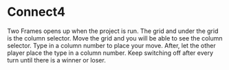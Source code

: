 # Connect4
Two Frames opens up when the project is run. The grid and under the grid is the column selector. Move the grid and you will be
able to see the column selector. Type in a column number to place your move. After, let the other player place the type in a column 
number. Keep switching off after every turn until there is a winner or loser.
